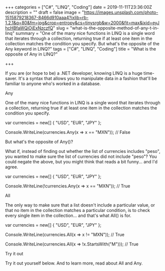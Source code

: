 +++
categories = ["C#", "LINQ", "Coding"]
date = 2019-11-11T23:36:00Z
description = ""
draft = false
image = "https://images.unsplash.com/photo-1515879218367-8466d910aaa4?ixlib=rb-1.2.1&q=80&fm=jpg&crop=entropy&cs=tinysrgb&w=2000&fit=max&ixid=eyJhcHBfaWQiOjExNzczfQ"
slug = "what-is-the-opposite-method-of-any-t-in-linq"
summary = "One of the many nice functions in LINQ is a single word that iterates through a collection, returning true if at least one item in the collection matches the condition you specify. But what's the opposite of the Any keyword in LINQ?"
tags = ["C#", "LINQ", "Coding"]
title = "What is the opposite of Any in LINQ?"

+++


If you are (or hope to be) a .NET developer, knowing LINQ is a huge time-saver. It's a syntax that allows you to manipulate data in a fashion that'll be familiar to anyone who's worked in a database.


Any

One of the many nice functions in LINQ is a single word that iterates through a collection, returning true if at least one item in the collection matches the condition you specify.

var currencies = new[] { "USD", "EUR", "JPY" };

Console.WriteLine(currencies.Any(x => x == "MXN"));  // False

But what's the opposite of Any<T>()?

What if, instead of finding out whether the list of currencies includes "peso", you wanted to make sure the list of currencies did not include "peso"? You could negate the above, but you might think that reads a bit funny... and I'd agree.

var currencies = new[] { "USD", "EUR", "JPY" };

Console.WriteLine(!currencies.Any(x => x == "MXN"));  // True


All

The only way to make sure that a list doesn't include a particular value, or that no item in the collection matches a particular condition, is to check every single item in the collection... and that's what All<T>() is for.

var currencies = new[] { "USD", "EUR", "JPY" };

Console.WriteLine(currencies.All(x => x != "MXN"));          // True

Console.WriteLine(currencies.All(x => !x.StartsWith("M")));  // True


Try it out

Try it out yourself below. And to learn more, read about All and Any.



